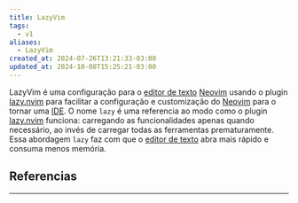 ```yaml
---
title: LazyVim
tags:
  - v1
aliases:
  - LazyVim
created_at: 2024-07-26T13:21:33-03:00
updated_at: 2024-10-08T15:25:21-03:00
---
```


LazyVim é uma configuração para o [editor de texto](../../../../atomos/2024/07/08/Editor_de_texto.md) [Neovim](../../../../entrada/2024/07/08/Neovim.md) usando o plugin [lazy.nvim](../../../../entrada/2024/07/08/lazy_nvim.md) para facilitar a configuração e customização do [Neovim](../../../../entrada/2024/07/08/Neovim.md) para o tornar uma [IDE](../../../../atomos/2024/07/08/Integrated_Development_Environment.md). O nome `lazy` é uma referencia ao modo como o plugin [lazy.nvim](../../../../entrada/2024/07/08/lazy_nvim.md) funciona: carregando as funcionalidades apenas quando necessário, ao invés de carregar todas as ferramentas prematuramente. Essa abordagem `lazy` faz com que o [editor de texto](../../../../atomos/2024/07/08/Editor_de_texto.md) abra mais rápido e consuma menos memória.

## Referencias
---
[^1]: [Site oficial](https://www.lazyvim.org/)